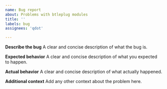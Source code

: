 ```yaml
---
name: Bug report
about: Problems with btleplug modules
title: ''
labels: bug
assignees: 'qdot'

---
```


**Describe the bug**
A clear and concise description of what the bug is.

**Expected behavior**
A clear and concise description of what you expected to happen.

**Actual behavior**
A clear and concise description of what actually happened.

**Additional context**
Add any other context about the problem here.
